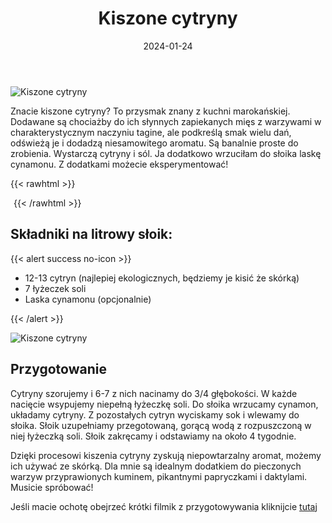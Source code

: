 ﻿---
title: "Kiszone cytryny"
date: 2024-01-24
categories:
- przetwory
tags:
- cytryny
- wegańskie
- kuchnie świata
- kuchnia marokańska
thumbnailImagePosition: "top"
---
![Kiszone cytryny](/img/Kiszone-cytryny/Kiszone-cytryny-1.jpg)

Znacie kiszone cytryny? To przysmak znany z kuchni marokańskiej. Dodawane są chociażby do ich słynnych zapiekanych mięs z warzywami w charakterystycznym naczyniu tagine, ale podkreślą smak wielu dań, odświeżą je i dodadzą niesamowitego aromatu. Są banalnie proste do zrobienia. Wystarczą cytryny i sól. Ja dodatkowo wrzuciłam do słoika laskę cynamonu. Z dodatkami możecie eksperymentować!

<!--more-->

{{< rawhtml >}}
<div id="ceneoaffcontainer624479"></div><a id="ceneoaff-logo" title="Ceneo.pl" href="https://www.ceneo.pl/#pid=26977&crid=624479&cid=46110" rel="nofollow"><img style="border:0;width:1px;height:1px;" src="//image.ceneostatic.pl/data/custom_images/4917/custom_image.png" alt="Ceneo.pl" /></a><script type="text/javascript" charset="utf-8">	if (typeof CeneoAPOptions == "undefined" || CeneoAPOptions == null)	{	var CeneoAPOptions = new Array(); 	stamp = parseInt(new Date().getTime()/86400, 10);	var script = document.createElement("script");	script.setAttribute("type", "text/javascript");	script.setAttribute("src", "//partnerzyapi.ceneo.pl/External/ap.js?"+stamp);	script.setAttribute("charset", "utf-8");	var head = document.getElementsByTagName("head")[0];	head.appendChild(script);	}	CeneoAPOptions[CeneoAPOptions.length] =	{		ad_creation: 624479,		ad_channel: 46110,		ad_partner: 26977,		ad_type: 1,		ad_content: '1767,3528,4496',		ad_format: 1,		ad_newpage: true,		ad_basket: false,		ad_container: 'ceneoaffcontainer624479',		ad_formatTypeId: 1,		ad_contextual: false, 		ad_recommended: false, 		ad_showRank: false 	};</script>
{{< /rawhtml >}}

## Składniki na litrowy słoik:
{{< alert success no-icon >}}
- 12-13 cytryn (najlepiej ekologicznych, będziemy je kisić że skórką)
- 7 łyżeczek soli
- Laska cynamonu (opcjonalnie)

{{< /alert >}}

![Kiszone cytryny](/img/Kiszone-cytryny/Kiszone-cytryny-2.jpg)

## Przygotowanie
Cytryny szorujemy i 6-7 z nich nacinamy do 3/4 głębokości. W każde nacięcie wsypujemy niepełną łyżeczkę soli.
Do słoika wrzucamy cynamon, układamy cytryny.
Z pozostałych cytryn wyciskamy sok i wlewamy do słoika. Słoik uzupełniamy przegotowaną, gorącą wodą z rozpuszczoną w niej łyżeczką soli. Słoik zakręcamy i odstawiamy na około 4 tygodnie.

Dzięki procesowi kiszenia cytryny zyskują niepowtarzalny aromat, możemy ich używać ze skórką. Dla mnie są idealnym dodatkiem do pieczonych warzyw przyprawionych kuminem, pikantnymi papryczkami i daktylami. Musicie spróbować!

Jeśli macie ochotę obejrzeć krótki filmik z przygotowywania kliknijcie [tutaj](https://www.instagram.com/reel/CyfkGZQMXea/?utm_source=ig_web_copy_link&igsh=MzRlODBiNWFlZA==)